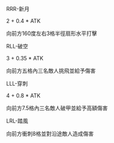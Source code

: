 RRR-新月

  2 + 0.4 * ATK
  
  向前方160度左右3格半徑扇形水平打擊
  
RLL-破空

  3 + 0.35 * ATK
  
  向前方五格內三名敵人挑飛並給予傷害
  
LLL-穿刺

  4 + 0.8 * ATK
  
  向前方7.5格內三名敵人破甲並給予高額傷害
  
LRL-踏風

  向前方衝刺8格並對沿途敵人造成傷害
